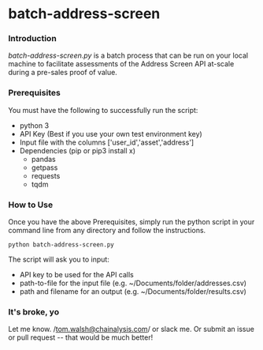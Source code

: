 # batch-address-screen

### Introduction
*batch-address-screen.py* is a batch process that can be run on your local machine to facilitate assessments of the Address Screen API at-scale during a pre-sales proof of value.

### Prerequisites
You must have the following to successfully run the script:
* python 3
* API Key (Best if you use your own test environment key)
* Input file with the columns ['user_id','asset','address']
* Dependencies (pip or pip3 install x)
  * pandas
  * getpass
  * requests
  * tqdm

### How to Use
Once you have the above Prerequisites, simply run the python script in your command line from any directory and follow the instructions.

  `python batch-address-screen.py`

The script will ask you to input:

  * API key to be used for the API calls
  * path-to-file for the input file (e.g. ~/Documents/folder/addresses.csv)
  * path and filename for an output (e.g. ~/Documents/folder/results.csv)

### It's broke, yo

Let me know. /tom.walsh@chainalysis.com/ or slack me.
Or submit an issue or pull request -- that would be much better!
